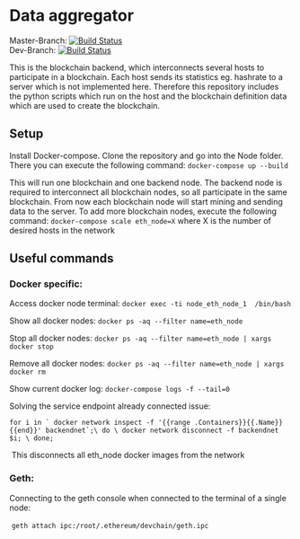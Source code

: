 # Data aggregator

Master-Branch: [![Build Status](https://travis-ci.org/BPChain/private-ethereum.svg?branch=master)](https://travis-ci.org/BPChain/private-ethereum) <br />
Dev-Branch: [![Build Status](https://travis-ci.org/BPChain/private-ethereumr.svg?branch=dev)](https://travis-ci.org/BPChain/private-ethereum)  <br />


This is the blockchain backend, which interconnects several hosts to participate in a blockchain. Each host sends its statistics eg. hashrate to a server which is not implemented here.
Therefore this repository includes the python scripts which run on the host and the blockchain definition data which are used to create the blockchain.

## Setup
Install Docker-compose.
Clone the repository and go into the Node folder. There you can execute the following command: `docker-compose up --build`

This will run one blockchain and one backend node. The backend node is required to interconnect all blockchain nodes, so all participate in the same blockchain.
From now each blockchain node will start mining and sending data to the server. To add more blockchain nodes, execute the following command: `docker-compose scale eth_node=X` where X is the number of desired hosts in the network

## Useful commands

### Docker specific:

Access docker node terminal: ``docker exec -ti node_eth_node_1  /bin/bash``

Show all docker nodes: ``docker ps -aq --filter name=eth_node``

Stop all docker nodes: ``docker ps -aq --filter name=eth_node | xargs docker stop``

Remove all docker nodes: ``docker ps -aq --filter name=eth_node | xargs docker rm``

Show current docker log: ``docker-compose logs -f --tail=0``


Solving the service endpoint already connected issue: 

``for i in ` docker network inspect -f '{{range .Containers}}{{.Name}} {{end}}' backendnet`;\
  do \
     docker network disconnect -f backendnet $i; \
  done;
  ``
  
  This disconnects all eth_node docker images from the network
  
  ### Geth:
  
  Connecting to the geth console when connected to the terminal of a single node:
  
  ``geth attach ipc:/root/.ethereum/devchain/geth.ipc``

